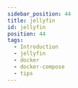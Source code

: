 ```yaml
---
sidebar_position: 44
title: jellyfin
id: jellyfin
position: 44
tags:
  - Introduction
  - jellyfin
  - docker
  - docker-compose
  - tips
---
```

